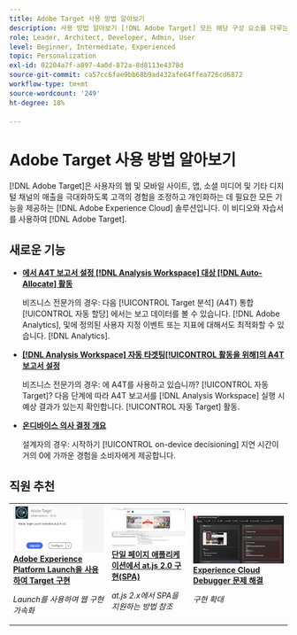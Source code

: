 ```yaml
---
title: Adobe Target 사용 방법 알아보기
description: 사용 방법 알아보기 [!DNL Adobe Target] 모든 해당 구성 요소를 다루는 이 자습서 및 비디오 모음과 함께.
role: Leader, Architect, Developer, Admin, User
level: Beginner, Intermediate, Experienced
topic: Personalization
exl-id: 02204a7f-a897-4a0d-872a-8d8113e4378d
source-git-commit: ca57cc6fae9bb68b9ad432afe64ffea726cd6872
workflow-type: tm+mt
source-wordcount: '249'
ht-degree: 18%

---
```


# Adobe Target 사용 방법 알아보기

[!DNL Adobe Target]은 사용자의 웹 및 모바일 사이트, 앱, 소셜 미디어 및 기타 디지털 채널의 매출을 극대화하도록 고객의 경험을 조정하고 개인화하는 데 필요한 모든 기능을 제공하는 [!DNL Adobe Experience Cloud] 솔루션입니다. 이 비디오와 자습서를 사용하여 [!DNL Adobe Target].

<div id="whats-new-section">

## 새로운 기능

* **[에서 A4T 보고서 설정 [!DNL Analysis Workspace] 대상 [!DNL Auto-Allocate] 활동](integrations/set-up-a4t-reports-in-analysis-workspace-for-auto-allocate-activities.md)**

   비즈니스 전문가의 경우: 다음 [!UICONTROL Target 분석] (A4T) 통합 [!UICONTROL 자동 할당] 에서는 보고 데이터를 볼 수 있습니다. [!DNL Adobe Analytics], 및에 정의된 사용자 지정 이벤트 또는 지표에 대해서도 최적화할 수 있습니다. [!DNL Analytics].

* **[ [!DNL Analysis Workspace] 자동 타겟팅[!UICONTROL  활동을 위해]의 A4T 보고서 설정](integrations/set-up-a4t-reports-in-analysis-workspace-for-auto-target-activities.md)**

   비즈니스 전문가의 경우: 에 A4T를 사용하고 있습니까? [!UICONTROL 자동 Target]? 다음 단계에 따라 A4T 보고서를 [!DNL Analysis Workspace] 실행 시 예상 결과가 있는지 확인합니다. [!UICONTROL 자동 Target] 활동.

* **[온디바이스 의사 결정 개요](implementation/on-device-decisioning-overview.md)**

   설계자의 경우: 시작하기 [!UICONTROL on-device decisioning] 지연 시간이 거의 0에 가까운 경험을 소비자에게 제공합니다.

<!-- * **[Use the Recommendations API (Tutorial)](recommendations-api-tutorial/recs-api-overview.md)**
    *For developers: Get hands-on practice using the [!DNL Recommendations] APIs to configure and manage [!DNL Recommendations] catalogs and custom criteria, and more.*-->

<!--* **[Implement Adobe Target with Adobe Mobile Services SDK v4 for Android (Tutorial)](mobile-v4/overview.md)**
    *For developers who are already using Adobe Mobile Services SDK v4: learn how to start personalizing app experiences with Adobe Target. These steps are provided as legacy user support.*<!-- Concepts learned here are also applicable to Adobe Experience Platform Mobile SDK (v5).-->

<!--* **[Use Recommendations Offers (Video)](recommendations/use-recommendations-offers.md)**
    *For all Target Users: Learn how to use product recommendations in A/B and Experience Targeting Activities.*-->

<!--
* **[Create a Recommendations Activity (Video)](recommendations/create-a-recommendations-activity.md)**
    <br>
    *Recommend products to your customers at scale with this Premium feature.* -->

</div>

<div id="recs-overview-body-1"></div>
<div id="recs-overview-body-2"></div>
<div id="recs-overview-body-3"></div>
<div id="recs-overview-body-4"></div>
<div id="recs-overview-body-5"></div>
<div id="recs-overview-body-6"></div>

<div id="staff-picks-section">

## 직원 추천

<table>
<tr>
  <td>
    <a href="https://experienceleague.adobe.com/docs/launch-learn/implementing-in-websites-with-launch/implement-solutions/target.html?lang=en">
      <img alt="Adobe Experience Platform Launch을 사용하여 Target 구현" src="assets/launch_referencearchitectureguides.png" />
    </a>
    <div>
      <a href="https://experienceleague.adobe.com/docs/launch-learn/implementing-in-websites-with-launch/implement-solutions/target.html?lang=en">
    <strong>Adobe Experience Platform Launch을 사용하여 Target 구현</strong>
    </a>
    </div>
    <p>
    <em>Launch를 사용하여 웹 구현 가속화</em>
    <p>
  </td>
  <td>
    <a href="implementation/implement-atjs-20-in-a-single-page-application.md">
      <img alt="단일 페이지 애플리케이션에서 at.js 2.0 구현(SPA)" src="assets/implementing_adobetargetsatjs20inasinglepageapplicationspa.png" />
    </a>
    <div>
      <a href="implementation/implement-atjs-20-in-a-single-page-application.md">
    <strong>단일 페이지 애플리케이션에서 at.js 2.0 구현(SPA)</strong>
    </a>
    </div>
    <p>
    <em>at.js 2.x에서 SPA을 지원하는 방법 참조</em>
    <p>
  </td>
  <td>
    <a href="troubleshooting/troubleshoot-with-the-experience-cloud-debugger.md">
      <img alt="Experience Cloud Debugger 문제 해결" src="assets/using_the_experienceclouddebuggerwithadobetarget.png" />
    </a>
    <div>
      <a href="troubleshooting/troubleshoot-with-the-experience-cloud-debugger.md">
    <strong>Experience Cloud Debugger 문제 해결</strong>
    </a>
    </div>
    <p>
    <em>구현 확대</em>
    <p>
  </td>
</tr>
</table>
</div>
